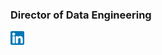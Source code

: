 ### Director of Data Engineering

<a href="https://www.linkedin.com/in/jeremy-yeamans/" target="_blank"><img align="left" alt="Jeremy Y | LinkedIn" width="22px" src="https://github.com/jehremmy/jehremmy/blob/main/linkedin.png" />
